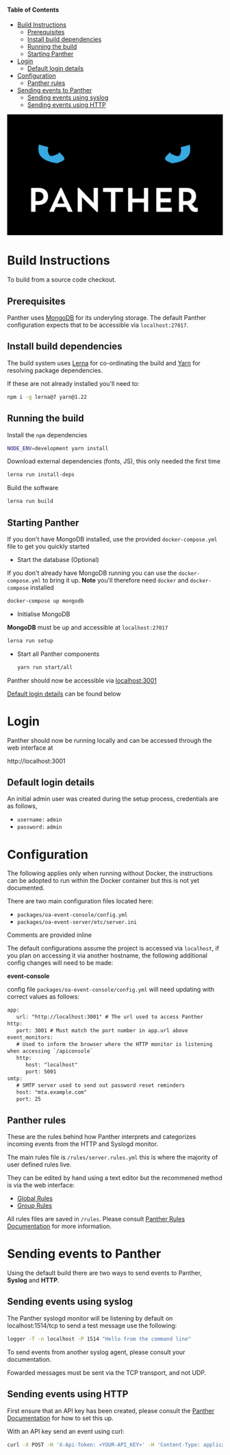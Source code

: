 #### Table of Contents

- [Build Instructions](#build-instructions)
  - [Prerequisites](#prerequisites)
  - [Install build dependencies](#install-build-dependencies)
  - [Running the build](#running-the-build)
  - [Starting Panther](#starting-panther)
- [Login](#login)
  - [Default login details](#default-login-details)
- [Configuration](#configuration)
  - [Panther rules](#panther-rules)
- [Sending events to Panther](#sending-events-to-panther)
  - [Sending events using syslog](#sending-events-using-syslog)
  - [Sending events using HTTP](#sending-events-using-http)

![Panther Logo](/packages/oa-event-console/public/panther_logo_border.png)

# Build Instructions

To build from a source code checkout.

## Prerequisites

Panther uses [MongoDB](https://mongodb.com) for its underyling storage. The default Panther configuration expects that to be accessible via `localhost:27017`.

## Install build dependencies

The build system uses [Lerna](https://github.com/lerna/lerna) for co-ordinating the build and [Yarn](https://github.com/yarnpkg/yarn) for resolving package dependencies.

If these are not already installed you'll need to:

```bash
npm i -g lerna@7 yarn@1.22
```

## Running the build

Install the `npm` dependencies

```bash
NODE_ENV=development yarn install
```

Download external dependencies (fonts, JS), this only needed the first time

```bash
lerna run install-deps
```

Build the software

```bash
lerna run build
```

## Starting Panther

If you don't have MongoDB installed, use the provided `docker-compose.yml` file to get you quickly started

- Start the database (Optional)

If you don't already have MongoDB running you can use the `docker-compose.yml` to bring it up.
**Note** you'll therefore need `docker` and `docker-compose` installed

```bash
docker-compose up mongodb
```

- Initialise MongoDB

**MongoDB** must be up and accessible at `localhost:27017`

```bash
lerna run setup
```

- Start all Panther components

  ```bash
  yarn run start/all
  ```

Panther should now be accessible via [localhost:3001](http://localhost:3001)

[Default login details](#default-login-details) can be found below

# Login

Panther should now be running locally and can be accessed through the web interface at

http://localhost:3001

## Default login details

An initial admin user was created during the setup process, credentials are as follows,

- `username:` `admin`
- `password:` `admin`

# Configuration

The following applies only when running without Docker, the instructions can be adopted to run within the Docker container but this is not yet documented.

There are two main configuration files located here:

- `packages/oa-event-console/config.yml`
- `packages/oa-event-server/etc/server.ini`

Comments are provided inline

The default configurations assume the project is accessed via `localhost`, if you plan on accessing it via another hostname, the following additional config changes will need to be made:

**event-console**

config file `packages/oa-event-console/config.yml` will need updating with correct values as follows:

```
app:
   url: "http://localhost:3001" # The url used to access Panther
http:
   port: 3001 # Must match the port number in app.url above
event_monitors:
   # Used to inform the browser where the HTTP monitor is listening when accessing `/apiconsole`
   http:
      host: "localhost"
      port: 5001
smtp:
   # SMTP server used to send out password reset reminders
   host: "mta.example.com"
   port: 25
```

## Panther rules

These are the rules behind how Panther interprets and categorizes incoming events from the HTTP and Syslogd monitor.

The main rules file is `/rules/server.rules.yml` this is where the majority of user defined rules live.

They can be edited by hand using a text editor but the recommened method is via the web interface:

- [Global Rules](http://localhost:3001/rules/globals)
- [Group Rules](http://localhost:3001/rules/groups)

All rules files are saved in `/rules`. Please consult [Panther Rules Documentation](https://openanswers.github.io/panther-docs/#/rules/) for more information.

# Sending events to Panther

Using the default build there are two ways to send events to Panther, **Syslog** and **HTTP**.

## Sending events using syslog

The Panther syslogd monitor will be listening by default on localhost:1514/tcp to send a test message use the following:

```bash
logger -T -n localhost -P 1514 "Hello from the command line"
```

To send events from another syslog agent, please consult your documentation.

Fowarded messages must be sent via the TCP transport, and not UDP.

## Sending events using HTTP

First ensure that an API key has been created, please consult the [Panther Documentation](https://openanswers.github.io/panther-docs/#/admin/README?id=api-keys) for how to set this up.

With an API key send an event using curl:

```bash
curl -X POST -H 'X-Api-Token: <YOUR-API_KEY>' -H 'Content-Type: application/json' -d '{"event":{"node":"myhostname","tag":"event-tag","summary":"Hello from http","severity":1}}' 'http://localhost:5001/api/event/create'
```

